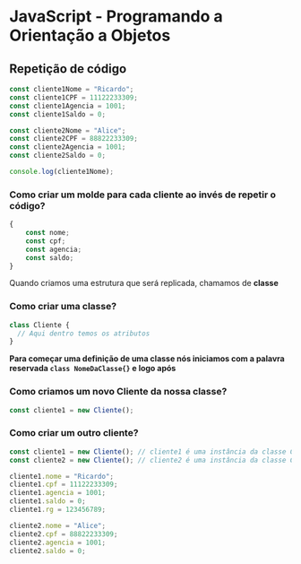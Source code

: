 # JavaScript - Programando a Orientação a Objetos

## Repetição de código

```javascript
const cliente1Nome = "Ricardo";
const cliente1CPF = 11122233309;
const cliente1Agencia = 1001;
const cliente1Saldo = 0;

const cliente2Nome = "Alice";
const cliente2CPF = 88822233309;
const cliente2Agencia = 1001;
const cliente2Saldo = 0;

console.log(cliente1Nome);
```

### Como criar um molde para cada cliente ao invés de repetir o código?

```javascript
{
    const nome;
    const cpf;
    const agencia;
    const saldo;
}
```

Quando criamos uma estrutura que será replicada, chamamos de **classe**

### Como criar uma classe?

```javascript
class Cliente {
  // Aqui dentro temos os atributos
}
```

**Para começar uma definição de uma classe nós iniciamos com a palavra reservada `class NomeDaClasse{}` e logo após**

### Como criamos um novo **Cliente** da nossa classe?

```javascript
const cliente1 = new Cliente();
```

### Como criar um outro cliente?

```javascript
const cliente1 = new Cliente(); // cliente1 é uma instância da classe Cliente
const cliente2 = new Cliente(); // cliente2 é uma instância da classe Cliente

cliente1.nome = "Ricardo";
cliente1.cpf = 11122233309;
cliente1.agencia = 1001;
cliente1.saldo = 0;
cliente1.rg = 123456789;

cliente2.nome = "Alice";
cliente2.cpf = 88822233309;
cliente2.agencia = 1001;
cliente2.saldo = 0;
```
